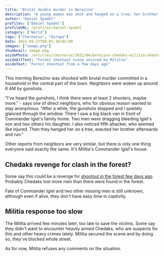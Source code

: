 ```yaml
---
title: "Brutal double murder in Berezino"
description: "A young woman was shot and hanged on a tree, her brother was executed after trying to save her"
author: "Daniel Spadel"
profiles: ["Daniel Spadel"]
profileURL: /profiles/daniel-spadel
category: ["World"]
tags: ["Chernarus", "Europe"]
date: 2021-04-27T08:01:18+02:00
images: ["image.png"]
thumbnail: image.png
asidePhoto: /articles/chernarus/2021/04/berezino-chedaks-militia-shootout/image.png
asideAltText: "Forest shootout scene secured by Militia"
asideText: "Forest shootout from a few days ago"
---
```


This morning Berezino was shocked with brutal murder committed in a household in the central part of the town. Neighbors were woken up around 6 AM by gunshots.

"I've heard the gunshots, I think there were at least 2 shooters, maybe more." - says one of direct neighbors, who for obvious reason wanted to stay anonymous. "After a while, the gunshots stopped and I quietely glanced through the window. There I saw a big black van in front of Commander Igiel's family home. Two men were dragging bleeding Igiel's son and two others his daughter. I also noticed fifth attacker, who seemed like injured. Then they hanged her on a tree, exeuted her brother afterwards and run."

Other reports from neighbors are very similar, but there is only one thing everyone said exactly the same. It's Militia's Commander Igiel's house.

## Chedaks revenge for clash in the forest?

Some say this could be a revenge for [shootout in the forest few days ago](../berezino-chedaks-militia-shootout/). Probably Chedaks lost more men than there were found in the forest.

Fate of Commander Igiel and two other missing men is still unknown, although even if alive, they don't have easy time in captivity.

## Militia response too slow

The Militia arrived few minutes later, too late to save the victims. Some say they didn't want to encounter heavily armed Chedaks, who are suspects for this and other heavy crimes lately. Militia secured the scene and by doing so, they've blocked whole street.

As for now, Militia refuses any comments on the situation.
